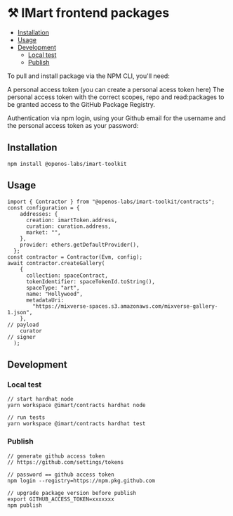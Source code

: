# ⚒️ IMart frontend packages

- [Installation](#Installation)
- [Usage](#Usage)
- [Development](#Development)
  - [Local test](#Local-test)
  - [Publish](#Publish)

To pull and install package via the NPM CLI, you'll need:

A personal access token (you can create a personal acess token here)
The personal access token with the correct scopes, repo and read:packages to be granted access to the GitHub Package Registry.

Authentication via npm login, using your Github email for the username and the personal access token as your password:



## Installation

```
npm install @openos-labs/imart-toolkit
```

## Usage

```
import { Contractor } from "@openos-labs/imart-toolkit/contracts";
const configuration = {
    addresses: {
      creation: imartToken.address,
      curation: curation.address,
      market: "",
    },
    provider: ethers.getDefaultProvider(),
  };
const contractor = Contractor(Evm, config);
await contractor.createGallery(
    {
      collection: spaceContract,
      tokenIdentifier: spaceTokenId.toString(),
      spaceType: "art",
      name: "Hollywood",
      metadataUri:
        "https://mixverse-spaces.s3.amazonaws.com/mixverse-gallery-1.json",
    },                                                                          // payload
    curator                                                                     // signer
  );
```

## Development

### Local test

```
// start hardhat node
yarn workspace @imart/contracts hardhat node

// run tests
yarn workspace @imart/contracts hardhat test
```

### Publish

```
// generate github access token
// https://github.com/settings/tokens

// password == github access token
npm login --registry=https://npm.pkg.github.com

// upgrade package version before publish
export GITHUB_ACCESS_TOKEN=xxxxxxx
npm publish
```
